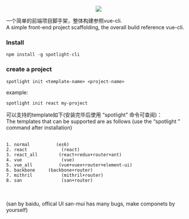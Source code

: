 <p align="center">
    <img src="https://github.com/yuminjustin/spotlight-cli/blob/master/static/sp_wihte.png">
</p>
一个简单的前端项目脚手架，整体构建参照vue-cli.  <br>
A simple front-end project scaffolding, the overall build reference vue-cli. <br>

### Install

    npm install -g spotlight-cli

### create a project

    spotlight init <template-name> <project-name>

example:

    spotlight init react my-project



可以支持的template如下(安装完毕后使用 “spotlight” 命令可查阅)：<br>
The templates that can be supported are as follows (use the “spotlight ” command after installation)<br><br>

    1. normal          (es6)  
    2. react             (react) 
    3. react_all        (react+redux+router+ant)
    4. vue               (vue)
    5. vue_all          (vue+vuex+router+element-ui) 
    6. backbone     (backbone+router)
    7. mithril           (mithril+router)  
    8. san               (san+router)
    
    
<br><br>
(san by baidu, offical UI san-mui has many bugs, make componets by yourself)

